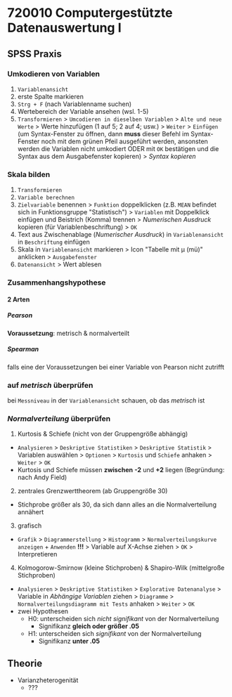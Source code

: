 # 720010 Computergestützte Datenauswertung I

## SPSS Praxis
### Umkodieren von Variablen
1. `Variablenansicht`
2. erste Spalte markieren
3. `Strg + F` (nach Variablenname suchen)
4. Wertebereich der Variable ansehen (wsl. 1-5)
5. `Transformieren` > `Umcodieren in dieselben Variablen` > `Alte und neue Werte` > Werte hinzufügen (1 auf 5; 2 auf 4; usw.) > `Weiter` > `Einfügen` (um Syntax-Fenster zu öffnen, dann **muss** dieser Befehl im Syntax-Fenster noch mit dem grünen Pfeil ausgeführt werden, ansonsten werden die Variablen nicht umkodiert ODER mit `OK` bestätigen und die Syntax aus dem Ausgabefenster kopieren) > *Syntax kopieren*

### Skala bilden
1. `Transformieren`
2. `Variable berechnen`
3. `Zielvariable` benennen > `Funktion` doppelklicken (z.B. `MEAN` befindet sich in Funktionsgruppe "Statistisch") > `Variablen` mit Doppelklick einfügen und Beistrich (Komma) trennen > *Numerischen Ausdruck* kopieren (für Variablenbeschriftung) > `OK`
4. Text aus Zwischenablage (*Numerischer Ausdruck*) in `Variablenansicht` in `Beschriftung` einfügen
5. Skala in `Variablenansicht` markieren > Icon "Tabelle mit µ (mü)" anklicken > `Ausgabefenster`
6. `Datenansicht` > Wert ablesen

### Zusammenhangshypothese

#### 2 Arten
##### Pearson
**Voraussetzung**: metrisch & normalverteilt
##### Spearman
falls eine der Voraussetzungen bei einer Variable von Pearson nicht zutrifft

### auf *metrisch* überprüfen
bei `Messniveau` in der `Variablenansicht` schauen, ob das *metrisch* ist

### *Normalverteilung* überprüfen
1. Kurtosis & Schiefe (nicht von der Gruppengröße abhängig)
- `Analysieren` > `Deskriptive Statistiken` > `Deskriptive Statistik` > Variablen auswählen > `Optionen` > `Kurtosis` und `Schiefe` anhaken > `Weiter` > `OK`
- Kurtosis und Schiefe müssen **zwischen** **-2** und **+2** liegen (Begründung: nach Andy Field)
2. zentrales Grenzwerttheorem (ab Gruppengröße 30)
- Stichprobe größer als 30, da sich dann alles an die Normalverteilung annähert
3. grafisch
- `Grafik` > `Diagrammerstellung` > `Histogramm` > `Normalverteilungskurve anzeigen` + `Anwenden` **!!!** > Variable auf X-Achse ziehen > `OK` > Interpretieren
4. Kolmogorow-Smirnow (kleine Stichproben) & Shapiro-Wilk (mittelgroße Stichproben)
- `Analysieren` > `Deskriptive Statistiken` > `Explorative Datenanalyse` > Variable in *Abhängige Variablen* ziehen > `Diagramme` > `Normalverteilungsdiagramm mit Tests` anhaken > `Weiter` > `OK`
- zwei Hypothesen
  - H0: unterscheiden sich *nicht signifikant* von der Normalverteilung
    - Signifikanz **gleich oder größer .05**
  - H1: unterscheiden sich *signifikant* von der Normalverteilung
    - Signifikanz **unter .05**




## Theorie
- Varianzheterogenität
  - ???
